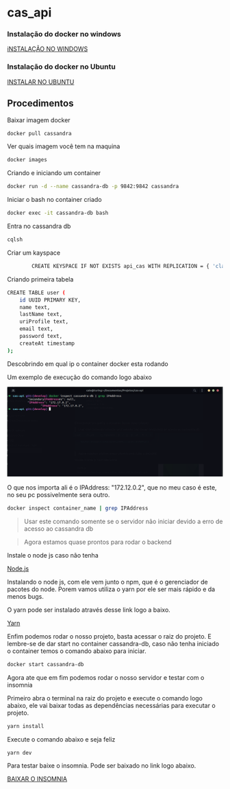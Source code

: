 # cas_api

### Instalação do docker no windows

[iNSTALAÇÃO NO WINDOWS](https://docs.docker.com/desktop/windows/install/)

### Instalação do docker no Ubuntu
[INSTALAR NO UBUNTU](https://docs.docker.com/engine/install/ubuntu/)
 
## Procedimentos
Baixar imagem docker

```bash
docker pull cassandra
```

Ver quais imagem você tem na maquina

```bash
docker images
```

Criando e iniciando um container 

```bash
docker run -d --name cassandra-db -p 9842:9842 cassandra
```

Iniciar o bash no container criado

```bash
docker exec -it cassandra-db bash
```

Entra no cassandra db

```bash
cqlsh
```

Criar um kayspace

```bash
		CREATE KEYSPACE IF NOT EXISTS api_cas WITH REPLICATION = { 'class': 'SimpleStrategy', 'replication_factor' : '1'};
```

Criando primeira tabela

```bash
CREATE TABLE user (
    id UUID PRIMARY KEY, 
    name text,
    lastName text,
    uriProfile text,
    email text,
    password text,
    createAt timestamp 
);
```

Descobrindo em qual ip o container docker esta rodando

Um exemplo de execução do comando logo abaixo

![Terminal](./Image/terminal.png)

O que nos importa ali é o IPAddress: "172.12.0.2", que no meu caso é este, no seu pc possivelmente sera outro.

```bash
docker inspect container_name | grep IPAddress
```

> Usar este comando somente se o servidor não iniciar devido a erro de acesso ao cassandra db


> Agora estamos quase prontos para rodar o backend

Instale o node js caso não tenha

[Node.js](https://nodejs.org/en/)

Instalando o node js, com ele vem junto o npm, que é o gerenciador de pacotes do node. Porem vamos utiliza o yarn por ele ser mais rápido e da menos bugs.

O yarn pode ser instalado através  desse link logo a baixo.

[Yarn](https://classic.yarnpkg.com/en/docs/install/#debian-stable)

Enfim podemos rodar o nosso projeto, basta acessar o raiz do projeto. E lembre-se de dar start no container cassandra-db, caso não tenha iniciado o container temos o comando abaixo para iniciar.

```bash
docker start cassandra-db
```

Agora ate que em fim podemos rodar o nosso servidor e testar com o insomnia

Primeiro abra o terminal na raiz do projeto e execute o comando logo abaixo, ele vai baixar todas as dependências necessárias para executar o projeto.

```bash
yarn install
```

Execute o comando abaixo e seja feliz

```bash
yarn dev
```

Para testar baixe o insomnia. Pode ser baixado no link logo abaixo.

[BAIXAR O INSOMNIA](https://insomnia.rest/download)